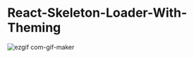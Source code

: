 # React-Skeleton-Loader-With-Theming

![ezgif com-gif-maker](https://user-images.githubusercontent.com/6509206/161399175-5d76583e-dff0-4d84-9ad3-9f3b68dc7456.gif)
